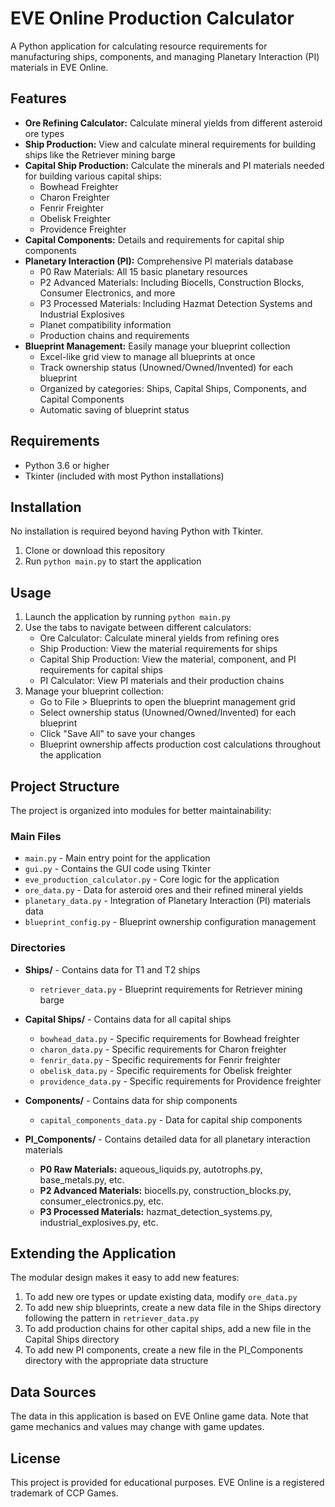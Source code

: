 # EVE Online Production Calculator

A Python application for calculating resource requirements for manufacturing ships, components, and managing Planetary Interaction (PI) materials in EVE Online.

## Features

- **Ore Refining Calculator:** Calculate mineral yields from different asteroid ore types
- **Ship Production:** View and calculate mineral requirements for building ships like the Retriever mining barge
- **Capital Ship Production:** Calculate the minerals and PI materials needed for building various capital ships:
  - Bowhead Freighter
  - Charon Freighter
  - Fenrir Freighter
  - Obelisk Freighter
  - Providence Freighter
- **Capital Components:** Details and requirements for capital ship components
- **Planetary Interaction (PI):** Comprehensive PI materials database
  - P0 Raw Materials: All 15 basic planetary resources
  - P2 Advanced Materials: Including Biocells, Construction Blocks, Consumer Electronics, and more
  - P3 Processed Materials: Including Hazmat Detection Systems and Industrial Explosives
  - Planet compatibility information
  - Production chains and requirements
- **Blueprint Management:** Easily manage your blueprint collection
  - Excel-like grid view to manage all blueprints at once
  - Track ownership status (Unowned/Owned/Invented) for each blueprint
  - Organized by categories: Ships, Capital Ships, Components, and Capital Components
  - Automatic saving of blueprint status

## Requirements

- Python 3.6 or higher
- Tkinter (included with most Python installations)

## Installation

No installation is required beyond having Python with Tkinter.

1. Clone or download this repository
2. Run `python main.py` to start the application

## Usage

1. Launch the application by running `python main.py`
2. Use the tabs to navigate between different calculators:
   - Ore Calculator: Calculate mineral yields from refining ores
   - Ship Production: View the material requirements for ships
   - Capital Ship Production: View the material, component, and PI requirements for capital ships
   - PI Calculator: View PI materials and their production chains
3. Manage your blueprint collection:
   - Go to File > Blueprints to open the blueprint management grid
   - Select ownership status (Unowned/Owned/Invented) for each blueprint
   - Click "Save All" to save your changes
   - Blueprint ownership affects production cost calculations throughout the application

## Project Structure

The project is organized into modules for better maintainability:

### Main Files
- `main.py` - Main entry point for the application
- `gui.py` - Contains the GUI code using Tkinter
- `eve_production_calculator.py` - Core logic for the application
- `ore_data.py` - Data for asteroid ores and their refined mineral yields
- `planetary_data.py` - Integration of Planetary Interaction (PI) materials data
- `blueprint_config.py` - Blueprint ownership configuration management

### Directories
- **Ships/** - Contains data for T1 and T2 ships
  - `retriever_data.py` - Blueprint requirements for Retriever mining barge
  
- **Capital Ships/** - Contains data for all capital ships
  - `bowhead_data.py` - Specific requirements for Bowhead freighter
  - `charon_data.py` - Specific requirements for Charon freighter
  - `fenrir_data.py` - Specific requirements for Fenrir freighter
  - `obelisk_data.py` - Specific requirements for Obelisk freighter
  - `providence_data.py` - Specific requirements for Providence freighter
  
- **Components/** - Contains data for ship components
  - `capital_components_data.py` - Data for capital ship components
  
- **PI_Components/** - Contains detailed data for all planetary interaction materials
  - **P0 Raw Materials:** aqueous_liquids.py, autotrophs.py, base_metals.py, etc.
  - **P2 Advanced Materials:** biocells.py, construction_blocks.py, consumer_electronics.py, etc.
  - **P3 Processed Materials:** hazmat_detection_systems.py, industrial_explosives.py, etc.

## Extending the Application

The modular design makes it easy to add new features:

1. To add new ore types or update existing data, modify `ore_data.py`
2. To add new ship blueprints, create a new data file in the Ships directory following the pattern in `retriever_data.py`
3. To add production chains for other capital ships, add a new file in the Capital Ships directory
4. To add new PI components, create a new file in the PI_Components directory with the appropriate data structure

## Data Sources

The data in this application is based on EVE Online game data. Note that game mechanics and values may change with game updates.

## License

This project is provided for educational purposes. EVE Online is a registered trademark of CCP Games.

